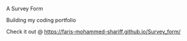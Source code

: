 A Survey Form

Building my coding portfolio 

Check it out @ https://faris-mohammed-shariff.github.io/Survey_form/

